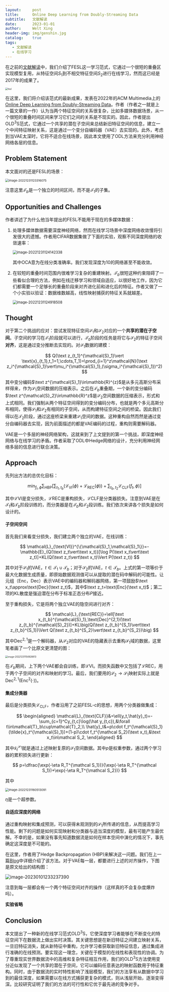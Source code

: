```yaml
---
layout:     post
title:      Online Deep Learning from Doubly-Streaming Data
subtitle:   文献解读
date:       2023-01-01
author:     Welt Xing
header-img: img/genshin.jpg
catalog:    true
tags:
   - 文献解读
   - 在线学习
---
```


在之前的[文献解读](https://welts.xyz/2022/10/03/fesl/)中，我们介绍了FESL这一学习范式，它通过一个很短的重叠区实现模型复用，从特征空间$S_1$到不相交特征空间$S_2$进行在线学习，然而这已经是2017年的成果了。

<img src="https://welts.xyz/img/image-20221003180310535.png" alt="fesl" style="zoom:50%;" />

在这里，我们将介绍该范式的最新成果，发表在2022年的ACM Multimedia上的[Online Deep Learning from Doubly-Streaming Data](https://arxiv.org/abs/2204.11793)。作者（作者之一就是上一篇文章的一作）认为当两个特征空间的关系很复杂，比如多媒体数据场景，从一个很短的重叠时间区间来学习它们之间的关系是不现实的。因此，作者提出OLD$^3$S范式，它通过一个共享的潜在子空间来总结新旧特征空间的信息，建立一个中间特征映射关系，这是通过一个变分自编码器（VAE）去实现的。此外，考虑到当VAE太深时，它将不适合在线场景，因此本文使用了ODL方法来充分利用神经网络各层的信息。

## Problem Statement

本文面对的还是FESL的场景：

<img src="/img/image-20221231123316075.png" alt="image-20221231123316075" style="zoom:67%;" />

注意这里$\mathcal{T}_b$是一个独立的时间区间，而不是$\mathcal{T}_1$的子集。

## Opportunities and Challenges

作者讲述了为什么他当年提出的FESL不能用于现在的多媒体数据：

1. 处理多媒体数据需要深度神经网络，然而在线学习场景中深度网络收敛慢将引发很大的遗憾。作者用CIFAR数据集做了下面的实验，观察不同深度网络的收敛速率：

   <img src="/img/image-20221231124142338.png" alt="image-20221231124142338" style="zoom:80%;" />

   其中OCA意为在线分类准确率。我们发现深度为10的网络甚至不能收敛。

2. 在较短的重叠时间范围内很难学习复杂的重建映射。$\mathcal{T}_b$很短这种约束阻碍了一些看似合理的方法，例如在线迁移学习和领域自适应，以很好地工作，因为它们都需要一个足够长的重叠阶段来对齐进化前和进化后的特征。作者又做了一个小实验以验证：数据维数越高，线性映射捕获的特征关系就越差。

   <img src="/img/image-20221231124918508.png" alt="image-20221231124918508" style="zoom:80%;" />

## Thought

对于第二个挑战的应对：尝试发现特征空间$\mathcal{S}_1$和$\mathcal S_2$对应的一个**共享的潜在子空间**。子空间的学习在$\mathcal{T}_1$阶段就可以进行，$\mathcal{T}_b$阶段的任务是将它与$\mathcal{S}_2$的特征子空间**对齐**，这是通过变分推断去实现的。对$\mathcal{S}_1$数据的建模：

$$
Q(\text z_{t_1}^{\mathcal{S}_1}\vert \text{x}_{t_1},t_1=1,\cdots,T_1)=\prod_{i=1}^z\mathcal{N}(\text z_i^{\mathcal{S}_1}\vert\mu_i^{\mathcal{S}_1},(\sigma_i^{\mathcal{S}_1})^2)
$$

其中变分编码$\text z^{\mathcal{S}_1}\in\mathbb{R}^{z}$是从多元高斯分布采样得来，作为$\mathcal{S}_1$空间数据的压缩表示。之后在$\mathcal{T}_b$重叠期，一个新的变分编码$\text z^{\mathcal{S}_2}\in\mathbb{R}^z$是$\mathcal{S}_2$空间数据的压缩表示，形式和上式相同。我们强制从两个特征空间得到的变分编码分布，也就是两个多元高斯分布相同，使得$\mathcal{S}_1$和$\mathcal{S}_2$有相同的子空间，从而构建特征空间之间的桥梁。因此我们得以在$\mathcal{T}_2$阶段，通过这座桥梁来重建$\mathcal{S}_1$空间的数据。这种重构自然而然是通过变分自编码器去实现，因为前面描述的都是VAE编码的过程，重构则需要解码器。

VAE是一个多层的神经网络架构，这就来到了上文提到的第一个挑战，即深度神经网络与在线学习的矛盾。作者采取了ODL中Hedge网络的设计，充分利用神经网络多层的信息进行联合决策。

## Approach

先列出方法的总优化目标：

$$
\min_{f_t,\phi}\sum_{\text{HBP}}\big[\sum_{t_1,t_b}\big(\mathcal{L}_{\text{VI}}(\phi)+\mathcal{L}_{\text{REC}}(\phi)\big)+\sum_{t_b,t_2}\mathcal{L}_{\text{CLF}}(f_t,\phi) \big]
$$

其中$\mathcal{L}$VI是变分损失，$\mathcal{L}$REC是重构损失，$\mathcal{L}$CLF是分类器损失。注意到VAE是在$\mathcal{T}_1$和$\mathcal{T}_b$阶段训练的，而分类器是在$\mathcal{T}_b$和$\mathcal{T}_2$段训练。我们依次来讲各个损失是如何设计的。

#### 子空间空间

首先我们来看变分损失，我们建立两个独立的VAE，在线训练：

$$
\mathcal{L}_{\text{VI}}^{\{\mathcal{S}_1,\mathcal{S}_1\}}=-\mathbb{E}_{Q(\text z_t\vert\text x_t)}[\log P(\text x_t\vert\text z_t)]+KL(Q(\text z_t\vert\text x_t)\Vert P(\text z_t))
$$

其中对于$\mathcal{S}_1$的VAE，$t\in\mathcal{T}_1\cup\mathcal{T}_b$；对于$\mathcal{S}_2$的VAE，$t\in\mathcal{T}_b$。上式的第一项等价于最大化数据生成质量，即原始数据观测值可以从提取的潜在码中解码的可能性。让元组（Enc，Dec）表示VAE中的编码器和解码器网络，第一项鼓励$\text x_t\approx\text{Dec}(\text z_t)$，其中$\text z_t=\text{Enc}(\text x_t)$；第二项的KL散度是强迫潜在分布于标准正态分布$P$接近。

至于重构损失，它是将两个独立VAE的隐空间进行对齐：

$$
\mathcal{L}_{\text{REC}}=\ell[\text x_{t_b}^{\mathcal{S}_1},\text{Dec}^{2,1}(\text z_{t_b}^{\mathcal{S}_2})]+KL\big(Q(\text z_{t_b}^{S_1}\vert\text z_{t_b}^{S_1})\Vert Q(\text z_{t_b}^{S_2}\vert\text z_{t_b}^{S_2})\big)
$$

其中$\text{Dec}^{2,1}$是一个解码器，从$\mathcal{S}_2$对应的VAE的隐藏表示去重构$\mathcal{S}_1$域的数据，这里笔者画了一个比原文更清楚的图：

<img src="/img/image-20221231154928813.png" alt="image-20221231154928813" style="zoom:50%;" />

在$\mathcal{T}_b$期间，上下两个VAE都会自训练，即$\mathcal{L}$VI。而损失函数中又包括了$\mathcal{L}$REC，用于两个子空间的对齐和映射的学习。最后，我们要用的$\mathcal{S}_2\to\mathcal{S}_1$映射实际上就是$\text{Dec}^{2,1}(\text{Enc}^2(\cdot))$。

#### 集成分类器

最后是分类损失$\mathcal{L}_{\text{CLF}}$，作者沿用了之前FESL-c的思想，用两个分类器做集成：

$$
\begin{aligned}
\mathcal{L}_{\text{CLF}}&=\ell(y_t,\hat{y}_t)=-\sum_{c=1}^Cy_{t,c}\log(\hat y_{t,c}),&\forall t\in\mathcal{T}_b\cup\mathcal{T}_2,\\
\hat{y}_t&=p\cdot f_t^{\mathcal{S}_1}(\tilde{x}_t^{\mathcal{S}_1})+(1-p)\cdot f_t^{\mathcal S_2}(\text x_t),&\text x_t\in\mathcal S_2,
\end{aligned}
$$

其中$\tilde{x}_t^{\mathcal{S}_1}$就是通过上述映射复原的$\mathcal{S_1}$空间数据。其中$p$是权重参数，通过两个学习器的累积损失进行更新：

$$
p=\dfrac{\exp(-\eta R_T^{\mathcal S_1})}{\exp(-\eta R_T^{\mathcal S_1})+\exp(-\eta R_T^{\mathcal S_2})}
$$

其中

<img src="/img/image-20221231160513091.png" alt="image-20221231160513091" style="zoom: 67%;" />

$\eta$是一个超参数。

#### 自适应深度的网络

通过重构映射和集成预测，可以获得未观测到的$\mathcal{S}_1$所传递的信息，从而提高学习性能。剩下的问题是如何实现映射和分类器与适当深度的模型，最有可能产生最优解。不幸的是，如果没有事先知道数据流是如何在样本空间中演化的情况下，事先确定这深度是不可能的。

在这里，作者用了Hedge Backpropagation (HBP)来解决这一问题。我们在上一篇[Blog](https://welts.xyz/2022/12/30/odl/)中详细介绍了该方法。对于VAE每一层，都要进行上述的对齐操作，下图是原文给出的结构图：

![image-20230101233237390](/img/image-20230101233237390.png)

注意到每一层都会有一个两个特征空间对齐的操作（这样真的不会复杂度爆炸吗）。

**实验省略**

## Conclusion

本文提出了一种新的在线学习范式OLD$^3$S，它使深度学习者能够在不断变化的特征空间下在数据流上做出实时决策。其关键思想是在新旧特征之间建立映射关系，一旦旧特征消失，就从新特征中重构，允许学习者获取新旧特征信息，通过集成进行准确的在线预测。要实现这一理念，关键在于模型的在线性和表现性的协调。为了尊重现实世界数据流中的高维和复杂特征相互作用，我们的OLD$^3$S方法使用变分近似发现了一个共享的潜在子空间，它可以编码任意表达的映射函数用于特征重构。同时，由于数据流的实时特性影响了浅层模型，我们的方法享有从数据中学习到的最佳深度，如果需要以在线方式捕获更复杂的模式，则从浅层开始，逐渐变得深。比较研究证明了我们的方法的可行性和它优于最先进的竞争对手。
